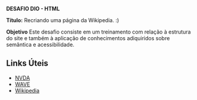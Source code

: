 **DESAFIO DIO - HTML**

**Título:** Recriando uma página da Wikipedia. :)

**Objetivo**
Este desafio consiste em um treinamento com relação à estrutura do site e também à aplicação de conhecimentos adiquiridos sobre semântica e acessibilidade.

## Links Úteis
- [NVDA](https://www.nvaccess.org/download/)
- [WAVE](https://wave.webaim.org/)
- [Wikipedia](https://pt.wikipedia.org/)
